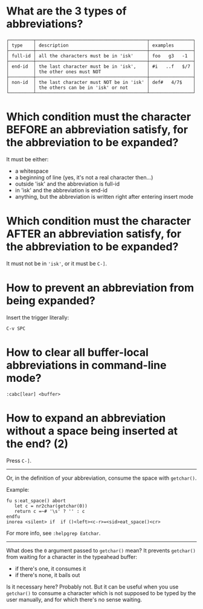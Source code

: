 # What are the 3 types of abbreviations?

    ┌─────────┬─────────────────────────────────────────┬────────────────┐
    │ type    │ description                             │ examples       │
    ├─────────┼─────────────────────────────────────────┼────────────────┤
    │ full-id │ all the characters must be in 'isk'     │ foo   g3   -1  │
    ├─────────┼─────────────────────────────────────────┼────────────────┤
    │ end-id  │ the last character must be in 'isk',    │ #i   ..f   $/7 │
    │         │ the other ones must NOT                 │                │
    ├─────────┼─────────────────────────────────────────┼────────────────┤
    │ non-id  │ the last character must NOT be in 'isk' │ def#   4/7$    │
    │         │ the others can be in 'isk' or not       │                │
    └─────────┴─────────────────────────────────────────┴────────────────┘

#
# Which condition must the character BEFORE an abbreviation satisfy, for the abbreviation to be expanded?

It must be either:

   - a whitespace
   - a beginning of line (yes, it's not a real character then...)
   - outside 'isk' and the abbreviation is full-id
   - in 'isk' and the abbreviation is end-id
   - anything, but the abbreviation is written right after entering insert mode

# Which condition must the character AFTER an abbreviation satisfy, for the abbreviation to be expanded?

It must not be in `'isk'`, or it must be `C-]`.

#
# How to prevent an abbreviation from being expanded?

Insert the trigger literally:

    C-v SPC

# How to clear all buffer-local abbreviations in command-line mode?

    :cabc[lear] <buffer>

# How to expand an abbreviation without a space being inserted at the end?  (2)

Press `C-]`.

---

Or, in the definition of your abbreviation, consume the space with `getchar()`.

Example:

    fu s:eat_space() abort
       let c = nr2char(getchar(0))
       return c =~# '\s' ? '' : c
    endfu
    inorea <silent> if  if ()<left><c-r>=<sid>eat_space()<cr>

For more info, see `:helpgrep Eatchar`.

---

What does the `0` argument passed to `getchar()` mean?
It prevents `getchar()` from waiting for a character in the typeahead buffer:

   - if there's one, it consumes it
   - if there's none, it bails out

Is it necessary here?
Probably not.
But it can  be useful when you  use `getchar()` to consume a  character which is
not supposed to  be typed by the  user manually, and for which  there's no sense
waiting.

